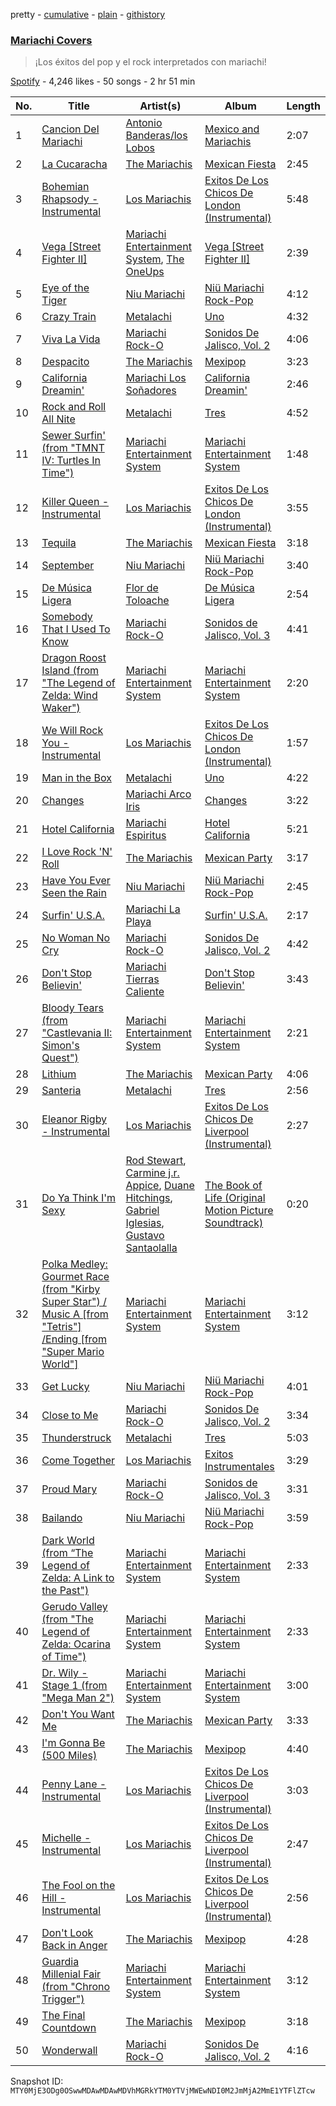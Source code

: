 pretty - [cumulative](/playlists/cumulative/37i9dQZF1DWWDt2FRROOE3.md) - [plain](/playlists/plain/37i9dQZF1DWWDt2FRROOE3) - [githistory](https://github.githistory.xyz/mackorone/spotify-playlist-archive/blob/main/playlists/plain/37i9dQZF1DWWDt2FRROOE3)

### [Mariachi Covers](https://open.spotify.com/playlist/37i9dQZF1DWWDt2FRROOE3)

> ¡Los éxitos del pop y el rock interpretados con mariachi!

[Spotify](https://open.spotify.com/user/spotify) - 4,246 likes - 50 songs - 2 hr 51 min

| No. | Title | Artist(s) | Album | Length |
|---|---|---|---|---|
| 1 | [Cancion Del Mariachi](https://open.spotify.com/track/7MFsLdEb5V395J9Zsy9xls) | [Antonio Banderas/los Lobos](https://open.spotify.com/artist/0H3JH7wDy4Lh69D2EcZbLn) | [Mexico and Mariachis](https://open.spotify.com/album/6pAX4F1ruCFfldfRen3sju) | 2:07 |
| 2 | [La Cucaracha](https://open.spotify.com/track/3rgPxzkWK65kjWtP8pkRGL) | [The Mariachis](https://open.spotify.com/artist/65Xpewey6CgYSNGZuGinLb) | [Mexican Fiesta](https://open.spotify.com/album/4ew6gZSo0k4PBTRYyydx3G) | 2:45 |
| 3 | [Bohemian Rhapsody \- Instrumental](https://open.spotify.com/track/1ikHG5XBAjPWxCYlMjkTcN) | [Los Mariachis](https://open.spotify.com/artist/2YwopcCMqCYbtZmxVXTcNk) | [Exitos De Los Chicos De London \(Instrumental\)](https://open.spotify.com/album/4nG0gIba7QL4zbpkBpQl21) | 5:48 |
| 4 | [Vega \[Street Fighter II\]](https://open.spotify.com/track/2UEnNkf7ZHIY57yC1eOPOV) | [Mariachi Entertainment System](https://open.spotify.com/artist/6Fo4ZNILtdNHxC61x0Q8IX), [The OneUps](https://open.spotify.com/artist/4kvAB828lg5b3M8aelIAQp) | [Vega \[Street Fighter II\]](https://open.spotify.com/album/0nh7ZeiZYsW1JHIAmiwuTv) | 2:39 |
| 5 | [Eye of the Tiger](https://open.spotify.com/track/0q9BEc2ph335v37QaqHSNq) | [Niu Mariachi](https://open.spotify.com/artist/2QdpT0wz37idrm6ZtJFdsb) | [Niü Mariachi Rock\-Pop](https://open.spotify.com/album/3owdH9NKzDarGPjeJcUVzD) | 4:12 |
| 6 | [Crazy Train](https://open.spotify.com/track/4GIhMr21KbdGGBlN9VBj1Y) | [Metalachi](https://open.spotify.com/artist/3m8XkZz5AmCii0rrte2IM6) | [Uno](https://open.spotify.com/album/3mCK5Vz0CRwcc4GglR3Q5v) | 4:32 |
| 7 | [Viva La Vida](https://open.spotify.com/track/4hI8sKg524kUczaWwFYp9r) | [Mariachi Rock\-O](https://open.spotify.com/artist/0Op3oPwgkCDb3JfAKLPw98) | [Sonidos De Jalisco, Vol\. 2](https://open.spotify.com/album/3eQWfypo2bF6tjo5oq8b9c) | 4:06 |
| 8 | [Despacito](https://open.spotify.com/track/3SsKXdUXlrXy4A83TcUZYS) | [The Mariachis](https://open.spotify.com/artist/65Xpewey6CgYSNGZuGinLb) | [Mexipop](https://open.spotify.com/album/46NfWVX2hjWS3GNP2pG3xF) | 3:23 |
| 9 | [California Dreamin'](https://open.spotify.com/track/6EYpYR8PT5jq4y8L6qkbYj) | [Mariachi Los Soñadores](https://open.spotify.com/artist/1N0WkGJo1trgGY1x1hMPJk) | [California Dreamin'](https://open.spotify.com/album/2pBIPtKailH8feE3DLoJVr) | 2:46 |
| 10 | [Rock and Roll All Nite](https://open.spotify.com/track/5IfLw9fO0JnoPdXMSlP1yH) | [Metalachi](https://open.spotify.com/artist/3m8XkZz5AmCii0rrte2IM6) | [Tres](https://open.spotify.com/album/7gn4wimMjqxFD4Qd6JuKCw) | 4:52 |
| 11 | [Sewer Surfin' \(from "TMNT IV: Turtles In Time"\)](https://open.spotify.com/track/1o83GhlzSOxQM8nakZLjJC) | [Mariachi Entertainment System](https://open.spotify.com/artist/6Fo4ZNILtdNHxC61x0Q8IX) | [Mariachi Entertainment System](https://open.spotify.com/album/4zWoXcRFJvf1xAFa92pMYi) | 1:48 |
| 12 | [Killer Queen \- Instrumental](https://open.spotify.com/track/3L9bPBxPhitnEzTZI0YeU0) | [Los Mariachis](https://open.spotify.com/artist/2YwopcCMqCYbtZmxVXTcNk) | [Exitos De Los Chicos De London \(Instrumental\)](https://open.spotify.com/album/4nG0gIba7QL4zbpkBpQl21) | 3:55 |
| 13 | [Tequila](https://open.spotify.com/track/2LKet8MxLq0FY6PWvBIJFh) | [The Mariachis](https://open.spotify.com/artist/65Xpewey6CgYSNGZuGinLb) | [Mexican Fiesta](https://open.spotify.com/album/4ew6gZSo0k4PBTRYyydx3G) | 3:18 |
| 14 | [September](https://open.spotify.com/track/4kHqWbGY8490TnJXenkw2u) | [Niu Mariachi](https://open.spotify.com/artist/2QdpT0wz37idrm6ZtJFdsb) | [Niü Mariachi Rock\-Pop](https://open.spotify.com/album/3owdH9NKzDarGPjeJcUVzD) | 3:40 |
| 15 | [De Música Ligera](https://open.spotify.com/track/5bLPTpFDAIZepilkmufet8) | [Flor de Toloache](https://open.spotify.com/artist/1eEJbNVFQTDmQETQpLMoWD) | [De Música Ligera](https://open.spotify.com/album/5SUspMXl2khtx0vMiZs2lU) | 2:54 |
| 16 | [Somebody That I Used To Know](https://open.spotify.com/track/6gJdDsFkT70iWUxgCsLId7) | [Mariachi Rock\-O](https://open.spotify.com/artist/0Op3oPwgkCDb3JfAKLPw98) | [Sonidos de Jalisco, Vol\. 3](https://open.spotify.com/album/2NsLXfknDB4MX0gumLdn5m) | 4:41 |
| 17 | [Dragon Roost Island \(from "The Legend of Zelda: Wind Waker"\)](https://open.spotify.com/track/1IwZ6sH6uw3B6Nt6xmBfl5) | [Mariachi Entertainment System](https://open.spotify.com/artist/6Fo4ZNILtdNHxC61x0Q8IX) | [Mariachi Entertainment System](https://open.spotify.com/album/4zWoXcRFJvf1xAFa92pMYi) | 2:20 |
| 18 | [We Will Rock You \- Instrumental](https://open.spotify.com/track/40qLT0EWRDmmC6inQjcpag) | [Los Mariachis](https://open.spotify.com/artist/2YwopcCMqCYbtZmxVXTcNk) | [Exitos De Los Chicos De London \(Instrumental\)](https://open.spotify.com/album/4nG0gIba7QL4zbpkBpQl21) | 1:57 |
| 19 | [Man in the Box](https://open.spotify.com/track/5zrZCsmEfd6wJrgGk80nWj) | [Metalachi](https://open.spotify.com/artist/3m8XkZz5AmCii0rrte2IM6) | [Uno](https://open.spotify.com/album/3mCK5Vz0CRwcc4GglR3Q5v) | 4:22 |
| 20 | [Changes](https://open.spotify.com/track/167gl31uOXmVYazZz5TDhx) | [Mariachi Arco Iris](https://open.spotify.com/artist/5TxkKchbD0Joui6g9sUwna) | [Changes](https://open.spotify.com/album/5bl2leCLhSGFwpjEndig0D) | 3:22 |
| 21 | [Hotel California](https://open.spotify.com/track/7nfvquB7FYL5LSfaBqf7nd) | [Mariachi Espiritus](https://open.spotify.com/artist/7vAwj7m4gZrNW6QFt1MUO7) | [Hotel California](https://open.spotify.com/album/7Hl79MeDqq31oPTcUl1A6K) | 5:21 |
| 22 | [I Love Rock 'N' Roll](https://open.spotify.com/track/1kCQGipg9DCCtTlx80wZ8J) | [The Mariachis](https://open.spotify.com/artist/65Xpewey6CgYSNGZuGinLb) | [Mexican Party](https://open.spotify.com/album/45yT4fgq16M51hpnsSt5Qm) | 3:17 |
| 23 | [Have You Ever Seen the Rain](https://open.spotify.com/track/0OMpwg10761Hr1EvwzTGbl) | [Niu Mariachi](https://open.spotify.com/artist/2QdpT0wz37idrm6ZtJFdsb) | [Niü Mariachi Rock\-Pop](https://open.spotify.com/album/3owdH9NKzDarGPjeJcUVzD) | 2:45 |
| 24 | [Surfin' U.S.A.](https://open.spotify.com/track/03Fwph4h6NoEBM2TXykIqQ) | [Mariachi La Playa](https://open.spotify.com/artist/63QiMM7xCSzwYUvDuIcBHP) | [Surfin' U.S.A.](https://open.spotify.com/album/4o7MiBZ4O9X6FCRigl8mq9) | 2:17 |
| 25 | [No Woman No Cry](https://open.spotify.com/track/6CY37aBltN0vfdi1SNAkfk) | [Mariachi Rock\-O](https://open.spotify.com/artist/0Op3oPwgkCDb3JfAKLPw98) | [Sonidos De Jalisco, Vol\. 2](https://open.spotify.com/album/3eQWfypo2bF6tjo5oq8b9c) | 4:42 |
| 26 | [Don't Stop Believin'](https://open.spotify.com/track/2CfLK1vKlBUZBrVmOeC4cJ) | [Mariachi Tierras Caliente](https://open.spotify.com/artist/7LJyVXr5dlwxoGs9MMuBEC) | [Don't Stop Believin'](https://open.spotify.com/album/4RT4RzWWHrZvmvenGRXH1s) | 3:43 |
| 27 | [Bloody Tears \(from "Castlevania II: Simon's Quest"\)](https://open.spotify.com/track/7mSGgksZwZfDj3yoCaBymz) | [Mariachi Entertainment System](https://open.spotify.com/artist/6Fo4ZNILtdNHxC61x0Q8IX) | [Mariachi Entertainment System](https://open.spotify.com/album/4zWoXcRFJvf1xAFa92pMYi) | 2:21 |
| 28 | [Lithium](https://open.spotify.com/track/5BndvW6RSdi15wE06Dj0oF) | [The Mariachis](https://open.spotify.com/artist/65Xpewey6CgYSNGZuGinLb) | [Mexican Party](https://open.spotify.com/album/45yT4fgq16M51hpnsSt5Qm) | 4:06 |
| 29 | [Santeria](https://open.spotify.com/track/2JsSXpR0Pf8MQtaGZ2bJuz) | [Metalachi](https://open.spotify.com/artist/3m8XkZz5AmCii0rrte2IM6) | [Tres](https://open.spotify.com/album/7gn4wimMjqxFD4Qd6JuKCw) | 2:56 |
| 30 | [Eleanor Rigby \- Instrumental](https://open.spotify.com/track/7ME99GPDI0U0nGIGqzaJ1t) | [Los Mariachis](https://open.spotify.com/artist/2YwopcCMqCYbtZmxVXTcNk) | [Exitos De Los Chicos De Liverpool \(Instrumental\)](https://open.spotify.com/album/0O9zaZlb91ZFgm9Ken6YEu) | 2:27 |
| 31 | [Do Ya Think I'm Sexy](https://open.spotify.com/track/1wp54f6s6QA7RnqrUySUOb) | [Rod Stewart](https://open.spotify.com/artist/2y8Jo9CKhJvtfeKOsYzRdT), [Carmine j.r\. Appice](https://open.spotify.com/artist/2gis8i6r5Xh101633ZbE2f), [Duane Hitchings](https://open.spotify.com/artist/2RJJjBUWDbTmgcQgyo6lQq), [Gabriel Iglesias](https://open.spotify.com/artist/3u2mDZRzujeGzZD8mahPZQ), [Gustavo Santaolalla](https://open.spotify.com/artist/4W3fa7tiXGVXl3KilbACqt) | [The Book of Life \(Original Motion Picture Soundtrack\)](https://open.spotify.com/album/7f0cdftcxwu61TCHkwVrs0) | 0:20 |
| 32 | [Polka Medley: Gourmet Race \(from "Kirby Super Star"\) / Music A \[from "Tetris"\] /Ending \[from "Super Mario World"\]](https://open.spotify.com/track/1fjSZMDvDHe4T4uuoxRGOP) | [Mariachi Entertainment System](https://open.spotify.com/artist/6Fo4ZNILtdNHxC61x0Q8IX) | [Mariachi Entertainment System](https://open.spotify.com/album/4zWoXcRFJvf1xAFa92pMYi) | 3:12 |
| 33 | [Get Lucky](https://open.spotify.com/track/2bDhqkRWUpEVXHFJzJ780i) | [Niu Mariachi](https://open.spotify.com/artist/2QdpT0wz37idrm6ZtJFdsb) | [Niü Mariachi Rock\-Pop](https://open.spotify.com/album/3owdH9NKzDarGPjeJcUVzD) | 4:01 |
| 34 | [Close to Me](https://open.spotify.com/track/23hc5fmduszPzhAzxS8zD0) | [Mariachi Rock\-O](https://open.spotify.com/artist/0Op3oPwgkCDb3JfAKLPw98) | [Sonidos De Jalisco, Vol\. 2](https://open.spotify.com/album/3eQWfypo2bF6tjo5oq8b9c) | 3:34 |
| 35 | [Thunderstruck](https://open.spotify.com/track/5lytAucRHbRuQMJ8udxehD) | [Metalachi](https://open.spotify.com/artist/3m8XkZz5AmCii0rrte2IM6) | [Tres](https://open.spotify.com/album/7gn4wimMjqxFD4Qd6JuKCw) | 5:03 |
| 36 | [Come Together](https://open.spotify.com/track/3mdNVVkCKv9f7ltR7emGUA) | [Los Mariachis](https://open.spotify.com/artist/2YwopcCMqCYbtZmxVXTcNk) | [Exitos Instrumentales](https://open.spotify.com/album/5Jrvf6K3Q6Yfh8RstOvZMg) | 3:29 |
| 37 | [Proud Mary](https://open.spotify.com/track/7tkTRdDsuCBpTj9lzpRCfL) | [Mariachi Rock\-O](https://open.spotify.com/artist/0Op3oPwgkCDb3JfAKLPw98) | [Sonidos de Jalisco, Vol\. 3](https://open.spotify.com/album/2NsLXfknDB4MX0gumLdn5m) | 3:31 |
| 38 | [Bailando](https://open.spotify.com/track/1NpOGQ6oXcZZrVhtHnf6Ii) | [Niu Mariachi](https://open.spotify.com/artist/2QdpT0wz37idrm6ZtJFdsb) | [Niü Mariachi Rock\-Pop](https://open.spotify.com/album/3owdH9NKzDarGPjeJcUVzD) | 3:59 |
| 39 | [Dark World \(from “The Legend of Zelda: A Link to the Past"\)](https://open.spotify.com/track/6sorbC4D7e4wEyjbP9bkdP) | [Mariachi Entertainment System](https://open.spotify.com/artist/6Fo4ZNILtdNHxC61x0Q8IX) | [Mariachi Entertainment System](https://open.spotify.com/album/4zWoXcRFJvf1xAFa92pMYi) | 2:33 |
| 40 | [Gerudo Valley \(from "The Legend of Zelda: Ocarina of Time"\)](https://open.spotify.com/track/1Tj2GsPM4kfI5FXU1ODvTk) | [Mariachi Entertainment System](https://open.spotify.com/artist/6Fo4ZNILtdNHxC61x0Q8IX) | [Mariachi Entertainment System](https://open.spotify.com/album/4zWoXcRFJvf1xAFa92pMYi) | 2:33 |
| 41 | [Dr\. Wily \- Stage 1 \(from "Mega Man 2"\)](https://open.spotify.com/track/65b6IuBQGi1g3D9bxrlNe9) | [Mariachi Entertainment System](https://open.spotify.com/artist/6Fo4ZNILtdNHxC61x0Q8IX) | [Mariachi Entertainment System](https://open.spotify.com/album/4zWoXcRFJvf1xAFa92pMYi) | 3:00 |
| 42 | [Don't You Want Me](https://open.spotify.com/track/7lzJGHFr3LJuKUsM0rtfMJ) | [The Mariachis](https://open.spotify.com/artist/65Xpewey6CgYSNGZuGinLb) | [Mexican Party](https://open.spotify.com/album/45yT4fgq16M51hpnsSt5Qm) | 3:33 |
| 43 | [I'm Gonna Be \(500 Miles\)](https://open.spotify.com/track/6qoY00hSrlzLUhxSbGo81U) | [The Mariachis](https://open.spotify.com/artist/65Xpewey6CgYSNGZuGinLb) | [Mexipop](https://open.spotify.com/album/46NfWVX2hjWS3GNP2pG3xF) | 4:40 |
| 44 | [Penny Lane \- Instrumental](https://open.spotify.com/track/7iPzul10s8hh3dFxuZ6ixJ) | [Los Mariachis](https://open.spotify.com/artist/2YwopcCMqCYbtZmxVXTcNk) | [Exitos De Los Chicos De Liverpool \(Instrumental\)](https://open.spotify.com/album/0O9zaZlb91ZFgm9Ken6YEu) | 3:03 |
| 45 | [Michelle \- Instrumental](https://open.spotify.com/track/3QSpwlTu9gXxyrUAVKwzDh) | [Los Mariachis](https://open.spotify.com/artist/2YwopcCMqCYbtZmxVXTcNk) | [Exitos De Los Chicos De Liverpool \(Instrumental\)](https://open.spotify.com/album/0O9zaZlb91ZFgm9Ken6YEu) | 2:47 |
| 46 | [The Fool on the Hill \- Instrumental](https://open.spotify.com/track/7HBsdQUoEtTKmPfOEZdd9o) | [Los Mariachis](https://open.spotify.com/artist/2YwopcCMqCYbtZmxVXTcNk) | [Exitos De Los Chicos De Liverpool \(Instrumental\)](https://open.spotify.com/album/0O9zaZlb91ZFgm9Ken6YEu) | 2:56 |
| 47 | [Don't Look Back in Anger](https://open.spotify.com/track/7pE8VRAZfWCwiQhRf2NXuX) | [The Mariachis](https://open.spotify.com/artist/65Xpewey6CgYSNGZuGinLb) | [Mexipop](https://open.spotify.com/album/46NfWVX2hjWS3GNP2pG3xF) | 4:28 |
| 48 | [Guardia Millenial Fair \(from "Chrono Trigger"\)](https://open.spotify.com/track/1YIYF9bKptGXXMKvJ6SrQx) | [Mariachi Entertainment System](https://open.spotify.com/artist/6Fo4ZNILtdNHxC61x0Q8IX) | [Mariachi Entertainment System](https://open.spotify.com/album/4zWoXcRFJvf1xAFa92pMYi) | 3:12 |
| 49 | [The Final Countdown](https://open.spotify.com/track/0BVCTEbIWzGCF75ByZzVBB) | [The Mariachis](https://open.spotify.com/artist/65Xpewey6CgYSNGZuGinLb) | [Mexipop](https://open.spotify.com/album/46NfWVX2hjWS3GNP2pG3xF) | 3:18 |
| 50 | [Wonderwall](https://open.spotify.com/track/6114ISiNHPMQN8o2BUz1Bn) | [Mariachi Rock\-O](https://open.spotify.com/artist/0Op3oPwgkCDb3JfAKLPw98) | [Sonidos De Jalisco, Vol\. 2](https://open.spotify.com/album/3eQWfypo2bF6tjo5oq8b9c) | 4:16 |

Snapshot ID: `MTY0MjE3ODg0OSwwMDAwMDAwMDVhMGRkYTM0YTVjMWEwNDI0M2JmMjA2MmE1YTFlZTcw`
